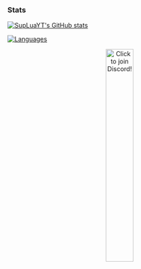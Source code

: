 ### Stats
[![SupLuaYT's GitHub stats](https://github-readme-stats.vercel.app/api?username=SupLuaYT)](https://github.com/SupLuaYT)

[![Languages](https://github-readme-stats.vercel.app/api/top-langs/?username=SupLuaYT)](https://github.com/sSupLuaYT)

<p align="center">
  <a href="https://discord.com/widget?id=985515273710870638&theme=dark">
  <img width="35%" alt="Click to join Discord!" src="https://discordapp.com/api/guilds/985515273710870638/widget.png?style=banner2"/>
</p>
  
<!--
**SupLuaYT/SupLuaYT** is a ✨ _special_ ✨ repository because its `README.md` (this file) appears on your GitHub profile.

Here are some ideas to get you started:

- 🔭 I’m currently working on ...
- 🌱 I’m currently learning ...
- 👯 I’m looking to collaborate on ...
- 🤔 I’m looking for help with ...
- 💬 Ask me about ...
- 📫 How to reach me: ...
- 😄 Pronouns: ...
- ⚡ Fun fact: ...
-->
